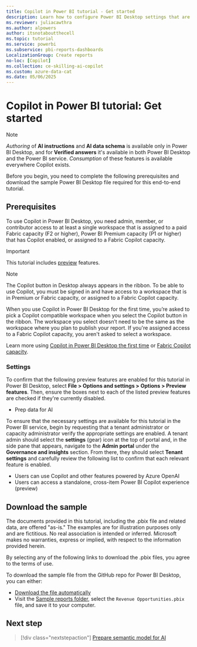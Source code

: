 ```yaml
---
title: Copilot in Power BI tutorial - Get started
description: Learn how to configure Power BI Desktop settings that are required for this end-to-end tutorial.
ms.reviewer: juliacawthra
ms.author: alpowers
author: itsnotaboutthecell
ms.topic: tutorial
ms.service: powerbi
ms.subservice: pbi-reports-dashboards
LocalizationGroup: Create reports
no-loc: [Copilot]
ms.collection: ce-skilling-ai-copilot
ms.custom: azure-data-cat
ms.date: 05/06/2025
---
```


# Copilot in Power BI tutorial: Get started

> [!NOTE]
> *Authoring* of **AI instructions** and **AI data schema** is available only in Power BI Desktop, and for **Verified answers** it's available in both Power BI Desktop and the Power BI service. *Consumption* of these features is available everywhere Copilot exists.

Before you begin, you need to complete the following prerequisites and download the sample Power BI Desktop file required for this end-to-end tutorial.

## Prerequisites

To use Copilot in Power BI Desktop, you need admin, member, or contributor access to at least a single workspace that is assigned to a paid Fabric capacity (F2 or higher), Power BI Premium capacity (P1 or higher) that has Copilot enabled, or assigned to a Fabric Copilot capacity.

> [!IMPORTANT]
> This tutorial includes [preview](/fabric/fundamentals/preview) features.

> [!NOTE]
> The Copilot button in Desktop always appears in the ribbon. To be able to use Copilot, you must be signed in and have access to a workspace that is in Premium or Fabric capacity, or assigned to a Fabric Copilot capacity.

When you use Copilot in Power BI Desktop for the first time, you’re asked to pick a Copilot compatible workspace when you select the Copilot button in the ribbon. The workspace you select doesn’t need to be the same as the workspace where you plan to publish your report. If you're assigned access to a Fabric Copilot capacity, you aren't asked to select a workspace.

Learn more using [Copilot in Power BI Desktop the first time](copilot-power-bi-desktop.md) or [Fabric Copilot capacity](/fabric/enterprise/fabric-copilot-capacity).

### Settings

To confirm that the following preview features are enabled for this tutorial in Power BI Desktop, select **File > Options and settings > Options > Preview features**. Then, ensure the boxes next to each of the listed preview features are checked if they're currently disabled.

- Prep data for AI

To ensure that the necessary settings are available for this tutorial in the Power BI service, begin by requesting that a tenant administrator or capacity administrator verify the appropriate settings are enabled. A tenant admin  should select the **settings** (gear) icon at the top of portal and, in the side pane that appears, navigate to the **Admin portal** under the **Governance and insights** section. From there, they should select **Tenant settings** and carefully review the following list to confirm that each relevant feature is enabled.

- Users can use Copilot and other features powered by Azure OpenAI
- Users can access a standalone, cross-item Power BI Copilot experience (preview)

## Download the sample

The documents provided in this tutorial, including the .pbix file and related data, are offered "as-is." The examples are for illustration purposes only and are fictitious. No real association is intended or inferred. Microsoft makes no warranties, express or implied, with respect to the information provided herein.

By selecting any of the following links to download the .pbix files, you agree to the terms of use.

To download the sample file from the GitHub repo for Power BI Desktop, you can either:

- [Download the file automatically](https://github.com/microsoft/powerbi-desktop-samples/raw/refs/heads/main/Sample%20Reports/Revenue%20Opportunities.pbix)
- Visit the [Sample reports folder](https://github.com/microsoft/powerbi-desktop-samples/tree/main/Sample%20Reports), select the `Revenue Opportunities.pbix` file, and save it to your computer.

## Next step

> [!div class="nextstepaction"]
> [Prepare semantic model for AI](tutorial-copilot-power-bi-prepare-model.md)
